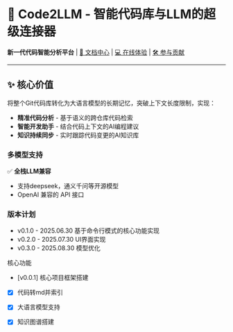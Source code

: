 
# 🚀 Code2LLM - 智能代码库与LLM的超级连接器

**新一代代码智能分析平台** | [📖 文档中心](https://code2llm.dev/) | [💻 在线体验](https://demo.code2llm.dev/) | [🛠️ 参与贡献](CONTRIBUTING.md)

---

## ✨ 核心价值
将整个Git代码库转化为大语言模型的长期记忆，突破上下文长度限制，实现：
- **精准代码分析** - 基于语义的跨仓库代码检索
- **智能开发助手** - 结合代码上下文的AI编程建议
- **知识持续同步** - 实时跟踪代码变更的AI知识库


### 多模型支持
✅ **全栈LLM兼容**
- 支持deepseek，通义千问等开源模型
- OpenAI 兼容的 API 接口

### 版本计划
- v0.1.0 - 2025.06.30 基于命令行模式的核心功能实现
- v0.2.0 - 2025.07.30 UI界面实现
- v0.3.0 - 2025.08.30 模型优化

核心功能
- [v0.0.1] 核心项目框架搭建
- [x] 代码转md并索引
- [x] 大语言模型支持
- [x] 知识图谱搭建

